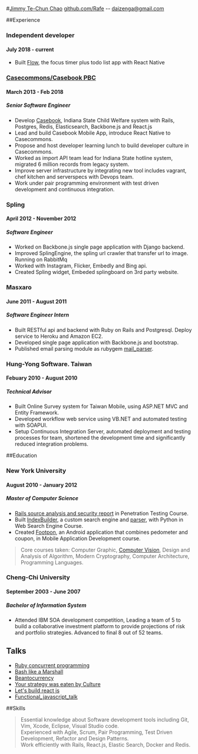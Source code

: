 #[Jimmy Te-Chun Chao](http://neethack.com)
[github.com/Rafe](http://github.com/Rafe) -- [daizenga@gmail.com](mailto:daizenga@gmail.com)

##Experience

### Independent developer
#### July 2018 - current

* Built [Flow], the focus timer plus todo list app with React Native

### [Casecommons/Casebook PBC]
#### March 2013 - Feb 2018
##### _Senior Software Engineer_

* Develop [Casebook], Indiana State Child Welfare system with Rails, Postgres, Redis, Elasticsearch, Backbone.js and React.js
* Lead and build Casebook Mobile App, introduce React Native to Casecommons.
* Propose and host developer learning lunch to build developer culture in Casecommons.
* Worked as import API team lead for Indiana State hotline system, migrated 6 million records from legacy system.
* Improve server infrastructure by integrating new tool includes vagrant, chef kitchen and serverspecs with Devops team.
* Work under pair programming environment with test driven development and continuous integration.

### Spling
#### April 2012 - November 2012
##### _Software Engineer_

* Worked on Backbone.js single page application with Django backend.
* Improved SplingEngine, the spling url crawler that transfer url to image. Running on RabbitMq
* Worked with Instagram, Flicker, Embedly and Bing api.
* Created Spling widget, Embeded splingboard on 3rd party website.

### Masxaro
#### June 2011 - August 2011
##### _Software Engineer Intern_

* Built RESTful api and backend with Ruby on Rails and Postgresql. Deploy service to Heroku and Amazon EC2.
* Developed single page application with Backbone.js and bootstrap.
* Published email parsing module as rubygem [mail_parser].

### Hung-Yong Software. Taiwan
#### Febuary 2010 - August 2010 
##### _Technical Advisor_

* Built Online Survey system for Taiwan Mobile, using ASP.NET MVC and Entity Framework.
* Developed workflow web service using VB.NET and automated testing with SOAPUI.
* Setup Continuous Integration Server, automated deployment and testing processes for team, shortened the development time and significantly reduced integration problems.

##Education

### New York University
#### August 2010 - January 2012
##### _Master of Computer Science_

* [Rails source analysis and security report] in Penetration Testing Course.  
* Built [IndexBuilder], a custom search engine and [parser], with Python in Web Search Engine Course.
* Created [Footpon], an Android application that combines pedometer and coupon, in Mobile Application Development course.

> Core courses taken: Computer Graphic, [Computer Vision], Design and Analysis of Algorithm, Modern Cryptography, Computer Architecture, Programming Languages.   

### Cheng-Chi University
#### September 2003 - June 2007
##### _Bachelor of Information System_

* Attended IBM SOA development competition, Leading a team of 5 to build a collaborative investment platform to provide projections of risk and portfolio strategies. Advanced to final 8 out of 52 teams.

## Talks

* [Ruby concurrent programming](https://www.youtube.com/watch?v=GeYh3nXCFVw&t=307s)
* [Bash like a Marshall](https://www.youtube.com/watch?v=7Lu1I4iY4CM)
* [Beantocurrency](https://www.dropbox.com/s/y1dbxo0lt20oqhk/beantocurrency.pdf)
* [Your strategy was eaten by Culture](https://www.dropbox.com/s/96d6q27h43kpk3j/Culture.pdf)
* [Let's build react js](http://neethack.com/2015/10/lets-build-react-dot-js/)
* [Functional_javascript_talk](https://github.com/Rafe/functional_javascript_talk)

##Skills

> Essential knowledge about Software development tools including Git, Vim, Xcode, Eclipse, Visual Studio code.  
> Experienced with Agile, Scrum, Pair Programming, Test Driven Development, Refactor and Design Patterns.  
> Work efficiently with Rails, React.js, Elastic Search, Docker and Redis.  

[parser]: https://github.com/Rafe/Crow 
[Footpon]: http://neethack.com/Footpon/
[Computer Vision]: https://github.com/Rafe/Simple-OCR
[Rails Source analysis and security report]: https://github.com/Rafe/rails_security
[mail_parser]: http://github.com/Rafe/mail_parser
[indexbuilder]: https://github.com/Rafe/IndexEngine
[Code Warrior]: http://code-warrior.herokuapp.com
[Casecommons/Casebook PBC]: http://casebook.net
[Casebook]: http://casebook.net/casebook/
[Flow]: https://beansauce.io/flow/
